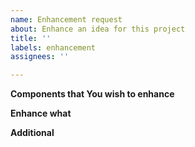 ```yaml
---
name: Enhancement request
about: Enhance an idea for this project
title: ''
labels: enhancement
assignees: ''

---
```


**Components that You wish to enhance**

**Enhance what**

**Additional**
